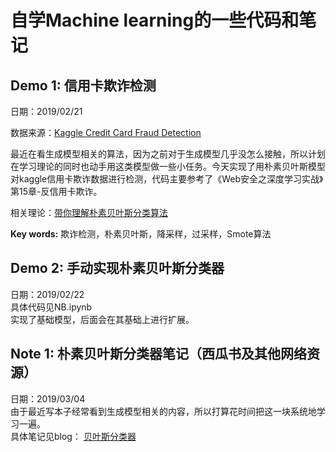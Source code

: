 # 自学Machine learning的一些代码和笔记  
## Demo 1: 信用卡欺诈检测  
日期：2019/02/21  

数据来源：[Kaggle Credit Card Fraud Detection](https://www.kaggle.com/mlg-ulb/creditcardfraud  )     

最近在看生成模型相关的算法，因为之前对于生成模型几乎没怎么接触，所以计划在学习理论的同时也动手用这类模型做一些小任务。今天实现了用朴素贝叶斯模型对kaggle信用卡欺诈数据进行检测，代码主要参考了《Web安全之深度学习实战》第15章-反信用卡欺诈。       

相关理论：[带你理解朴素贝叶斯分类算法](https://zhuanlan.zhihu.com/p/26262151)   

**Key words:**  欺诈检测，朴素贝叶斯，降采样，过采样，Smote算法   

## Demo 2: 手动实现朴素贝叶斯分类器
日期：2019/02/22  
具体代码见NB.ipynb  
实现了基础模型，后面会在其基础上进行扩展。

## Note 1: 朴素贝叶斯分类器笔记（西瓜书及其他网络资源）  
日期：2019/03/04  
由于最近写本子经常看到生成模型相关的内容，所以打算花时间把这一块系统地学习一遍。  
具体笔记见blog： [贝叶斯分类器](https://tools-only.github.io/2019/03/04/%E8%B4%9D%E5%8F%B6%E6%96%AF%E5%88%86%E7%B1%BB%E5%99%A8(Bayesian%20decision%20classifiers)/)
